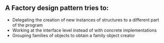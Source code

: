 ## A Factory design pattern tries to:

- Delegating the creation of new instances of structures to a different part of the program
- Working at the interface level instead of with concrete implementations
- Grouping families of objects to obtain a family object creator
